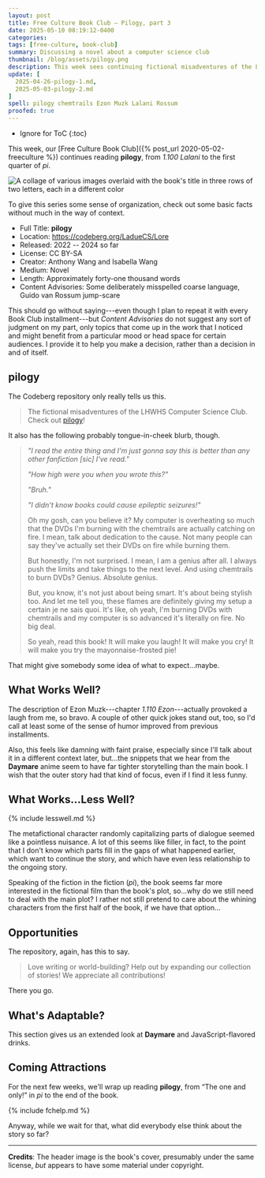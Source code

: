 ```yaml
---
layout: post
title: Free Culture Book Club — Pilogy, part 3
date: 2025-05-10 08:19:12-0400
categories:
tags: [free-culture, book-club]
summary: Discussing a novel about a computer science club
thumbnail: /blog/assets/pilogy.png
description: This week sees continuing fictional misadventures of the LHWHS Computer Science Club.
update: [
  2025-04-26-pilogy-1.md,
  2025-05-03-pilogy-2.md
]
spell: pilogy chemtrails Ezon Muzk Lalani Rossum
proofed: true
---
```


* Ignore for ToC
{:toc}

This week, our [Free Culture Book Club]({% post_url 2020-05-02-freeculture %}) continues reading **pilogy**, from _1.100 Lalani_ to the first quarter of _pi_.

![A collage of various images overlaid with the book's title in three rows of two letters, each in a different color](/blog/assets/pilogy.png "Well, that seems like a mess")

To give this series some sense of organization, check out some basic facts without much in the way of context.

 * Full Title:  **pilogy**
 * Location:  <https://codeberg.org/LadueCS/Lore>
 * Released:  2022 -- 2024 so far
 * License:  CC BY-SA
 * Creator:  Anthony Wang and Isabella Wang
 * Medium:  Novel
 * Length:  Approximately forty-one thousand words
 * Content Advisories:  Some deliberately misspelled coarse language, Guido van Rossum jump-scare

This should go without saying---even though I plan to repeat it with every Book Club installment---but *Content Advisories* do not suggest any sort of judgment on my part, only topics that come up in the work that I noticed and might benefit from a particular mood or head space for certain audiences.  I provide it to help you make a decision, rather than a decision in and of itself.

## pilogy

The Codeberg repository only really tells us this.

 > The fictional misadventures of the LHWHS Computer Science Club. Check out [pilogy](https://codeberg.org/LadueCS/Lore/src/branch/main/pilogy.pdf)!

It also has the following probably tongue-in-cheek blurb, though.

 > *"I read the entire thing and I'm just gonna say this is better than any other fanfiction [sic] I've read."*
 >
 > *"How high were you when you wrote this?"*
 >
 > *"Bruh."*
 >
 > *"I didn't know books could cause epileptic seizures!"*
 >
 > Oh my gosh, can you believe it? My computer is overheating so much that the DVDs I'm burning with the chemtrails are actually catching on fire. I mean, talk about dedication to the cause. Not many people can say they've actually set their DVDs on fire while burning them.
 >
 > But honestly, I'm not surprised. I mean, I am a genius after all. I always push the limits and take things to the next level. And using chemtrails to burn DVDs? Genius. Absolute genius.
 >
 > But, you know, it's not just about being smart. It's about being stylish too. And let me tell you, these flames are definitely giving my setup a certain je ne sais quoi. It's like, oh yeah, I'm burning DVDs with chemtrails and my computer is so advanced it's literally on fire. No big deal.
 >
 > So yeah, read this book! It will make you laugh! It will make you cry! It will make you try the mayonnaise-frosted pie!

That might give somebody some idea of what to expect...maybe.

## What Works Well?

The description of Ezon Muzk---chapter *1.110 Ezon*---actually provoked a laugh from me, so bravo.  A couple of other quick jokes stand out, too, so I'd call at least some of the sense of humor improved from previous installments.

Also, this feels like damning with faint praise, especially since I'll talk about it in a different context later, but...the snippets that we hear from the **Daymare** anime seem to have far tighter storytelling than the main book.  I wish that the outer story had that kind of focus, even if I find it less funny.

## What Works...Less Well?

{% include lesswell.md %}

The metafictional character randomly capitalizing parts of dialogue seemed like a pointless nuisance.  A lot of this seems like filler, in fact, to the point that I don't know which parts fill in the gaps of what happened earlier, which want to continue the story, and which have even less relationship to the ongoing story.

Speaking of the fiction in the fiction (*pi*), the book seems far more interested in the fictional film than the book's plot, so...why do we still need to deal with the main plot?  I rather not still pretend to care about the whining characters from the first half of the book, if we have that option...

## Opportunities

The repository, again, has this to say.

 > Love writing or world-building? Help out by expanding our collection of stories! We appreciate all contributions!

There you go.

## What's Adaptable?

This section gives us an extended look at **Daymare** and JavaScript-flavored drinks.

## Coming Attractions

For the next few weeks, we'll wrap up reading **pilogy**, from “The one and only!” in *pi* to the end of the book.

{% include fchelp.md %}

Anyway, while we wait for that, what did everybody else think about the story so far?

* * *

**Credits**:  The header image is the book's cover, presumably under the same license, *but* appears to have some material under copyright.
